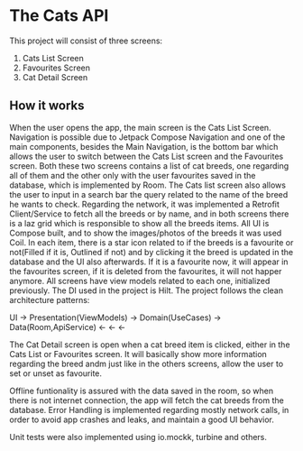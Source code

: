 # The Cats API

This project will consist of three screens:

1. Cats List Screen
2. Favourites Screen
3. Cat Detail Screen

## How it works

When the user opens the app, the main screen is the Cats List Screen. Navigation is possible due to Jetpack Compose Navigation and one of the main components, besides the Main Navigation, is the bottom bar which allows the user
to switch between the Cats List screen and the Favourites screen.
Both these two screens contains a list of cat breeds, one regarding all of them and the other only with the user favourites saved in the database, which is implemented by Room.
The Cats list screen also allows the user to input in a search bar the query related to the name of the breed he wants to check.
Regarding the network, it was implemented a Retrofit Client/Service to fetch all the breeds or by name, and in both screens there is a laz grid which is responsible to show all the breeds items.
All UI is Compose built, and to show the images/photos of the breeds it was used Coil.
In each item, there is a star icon related to if the breeds is a favourite or not(Filled if it is, Outlined if not) and by clicking it the breed is updated in the database and the UI also afterwards.
If it is a favourite now, it will appear in the favourites screen, if it is deleted from the favourites, it will not happer anymore.
All screens have view models related to each one, initialized previously. The DI used in the project is Hilt.
The project follows the clean architecture patterns:

  UI -> Presentation(ViewModels) -> Domain(UseCases) -> Data(Room,ApiService) 
     <-                          <-                  <- 


The Cat Detail screen is open when a cat breed item is clicked, either in the Cats List or Favourites screen.
It will basically show more information regarding the breed andm just like in the others screens, allow the user to set or unset as favourite.

Offline funtionality is assured with the data saved in the room, so when there is not internet connection, the app will fetch the cat breeds from the database.
Error Handling is implemented regarding mostly network calls, in order to avoid app crashes and leaks, and maintain a good UI behavior.

Unit tests were also implemented using io.mockk, turbine and others.
